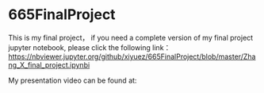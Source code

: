 # 665FinalProject

This is my final project， if you need a complete version of my final project jupyter notebook, please click the following link：
https://nbviewer.jupyter.org/github/xiyuez/665FinalProject/blob/master/Zhang_X_final_project.ipynbi

My presentation video can be found at: 
